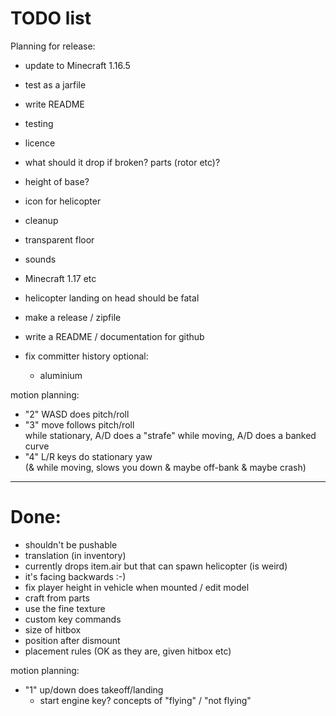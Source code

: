 TODO list
=========

Planning for release:
- update to Minecraft 1.16.5
- test as a jarfile
- write README
- testing
- licence

- what should it drop if broken? parts (rotor etc)? 
- height of base?
- icon for helicopter
- cleanup
- transparent floor
- sounds
- Minecraft 1.17 etc
- helicopter landing on head should be fatal
- make a release / zipfile
- write a README / documentation for github
- fix committer history
optional:
  - aluminium

motion planning:
- "2" WASD does pitch/roll
- "3" move follows pitch/roll  
  while stationary, A/D does a "strafe"
  while moving, A/D does a banked curve
- "4" L/R keys do stationary yaw  
  (& while moving, slows you down & maybe off-bank & maybe crash)

---------------------------------------------



Done:
====

- shouldn't be pushable
- translation (in inventory)
- currently drops item.air but that can spawn helicopter (is weird)
- it's facing backwards :-)
- fix player height in vehicle when mounted / edit model
- craft from parts
- use the fine texture
- custom key commands
- size of hitbox
- position after dismount
- placement rules (OK as they are, given hitbox etc)

motion planning:
- "1" up/down does takeoff/landing
  - start engine key?
    concepts of "flying" / "not flying"  
